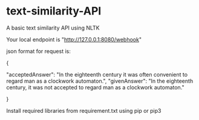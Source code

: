 # text-similarity-API

A basic text similarity API using NLTK

Your local endpoint is "http://127.0.0.1:8080/webhook"

json format for request is:

{
   
   "acceptedAnswer": "In the eighteenth century it was often convenient to regard man as a clockwork automaton.",
   "givenAnswer": "In the eighteenth century, it was not accepted to regard man as a clockwork automaton."

}

Install required libraries from requirement.txt using pip or pip3